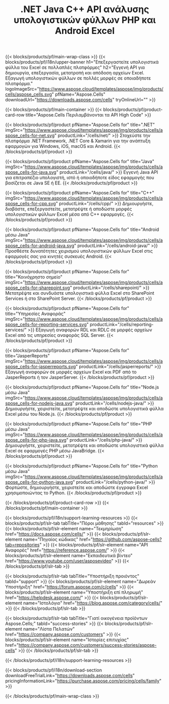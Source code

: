 ﻿---
title: .NET Java C++ API ανάλυσης υπολογιστικών φύλλων PHP και Android Excel 
weight: 10
url: /el/family
description: Βιβλιοθήκες για ανάγνωση και διαχείριση αρχείων Microsoft Excel σε .NET Java C++ εφαρμογές Android και SharePoint. Εξαγωγή φύλλων εργασίας σε SSRS και JasperReports
---
{{< blocks/products/pf/main-wrap-class >}}
{{< blocks/products/pf/i18n/upper-banner h1="Επεξεργαστείτε υπολογιστικά φύλλα του Excel σε πολλαπλές πλατφόρμες" h2="Εγγενή API για δημιουργία, επεξεργασία, μετατροπή και απόδοση αρχείων Excel. Εξαγωγή υπολογιστικών φύλλων σε πολλές μορφές σε οποιαδήποτε πλατφόρμα." logoImageSrc="https://www.aspose.cloud/templates/aspose/img/products/cells/aspose_cells.svg" pfName="Aspose.Cells" downloadUrl="https://downloads.aspose.com/cells" tryOnlineUrl="" >}}

{{< blocks/products/pf/main-container >}}
{{< blocks/products/pf/product-card-row title="Aspose.Cells Περιλαμβάνονται τα API High Code" >}}

{{< blocks/products/pf/product pfName="Aspose.Cells for" title=".NET" imgSrc="https://www.aspose.cloud/templates/aspose/img/products/cells/aspose_cells-for-net.svg" productLink="/cells/net/" >}}
Στοχεύστε την πλατφόρμα .NET Framework, .NET Core & Xamarin για την ανάπτυξη εφαρμογών για Windows, iOS, macOS και Android.
{{< /blocks/products/pf/product >}}

{{< blocks/products/pf/product pfName="Aspose.Cells for" title="Java" imgSrc="https://www.aspose.cloud/templates/aspose/img/products/cells/aspose_cells-for-java.svg" productLink="/cells/java/" >}}
Εγγενή Java API για επιτραπέζιο υπολογιστή, ιστό ή οποιοδήποτε είδος εφαρμογής που βασίζεται σε Java SE ή EE.
{{< /blocks/products/pf/product >}}

{{< blocks/products/pf/product pfName="Aspose.Cells for" title="C++" imgSrc="https://www.aspose.cloud/templates/aspose/img/products/cells/aspose_cells-for-cpp.svg" productLink="/cells/cpp/" >}}
Δημιουργήστε, διαβάστε, επεξεργαστείτε, μετατρέψτε ή αποδώστε μορφές υπολογιστικών φύλλων Excel μέσα από C++ εφαρμογές.
{{< /blocks/products/pf/product >}}

{{< blocks/products/pf/product pfName="Aspose.Cells for" title="Android μέσω Java" imgSrc="https://www.aspose.cloud/templates/aspose/img/products/cells/aspose_cells-for-android-java.svg" productLink="/cells/android-java/" >}}
Προσθέστε δυνατότητες χειρισμού υπολογιστικών φύλλων Excel στις εφαρμογές σας για κινητές συσκευές Android.
{{< /blocks/products/pf/product >}}

{{< blocks/products/pf/product pfName="Aspose.Cells for" title="Κοινόχρηστο σημείο" imgSrc="https://www.aspose.cloud/templates/aspose/img/products/cells/aspose_cells-for-sharepoint.svg" productLink="/cells/sharepoint/" >}}
Μετατρέψτε και συνδυάστε υπολογιστικά φύλλα Excel στο SharePoint Services ή στο SharePoint Server.
{{< /blocks/products/pf/product >}}

{{< blocks/products/pf/product pfName="Aspose.Cells for" title="Υπηρεσίες Αναφοράς" imgSrc="https://www.aspose.cloud/templates/aspose/img/products/cells/aspose_cells-for-reporting-services.svg" productLink="/cells/reporting-services/" >}}
Εξαγωγή αναφορών RDL και RDLC σε μορφές αρχείων Excel από τις υπηρεσίες αναφοράς SQL Server.
{{< /blocks/products/pf/product >}}

{{< blocks/products/pf/product pfName="Aspose.Cells for" title="JasperReports" imgSrc="https://www.aspose.cloud/templates/aspose/img/products/cells/aspose_cells-for-jasperreports.svg" productLink="/cells/jasperreports/" >}}
Εξαγωγή αναφορών σε μορφές αρχείων Excel και PDF από το JasperReports ή τον JasperServer.
{{< /blocks/products/pf/product >}}

{{< blocks/products/pf/product pfName="Aspose.Cells for" title="Node.js μέσω Java" imgSrc="https://www.aspose.cloud/templates/aspose/img/products/cells/aspose_cells-for-nodejs-java.svg" productLink="/cells/nodejs-java/" >}}
Δημιουργήστε, χειριστείτε, μετατρέψτε και αποδώστε υπολογιστικά φύλλα Excel μέσω του Node.js.
{{< /blocks/products/pf/product >}}

{{< blocks/products/pf/product pfName="Aspose.Cells for" title="PHP μέσω Java" imgSrc="https://www.aspose.cloud/templates/aspose/img/products/cells/aspose_cells-for-php-java.svg" productLink="/cells/php-java/" >}}
Δημιουργήστε, χειριστείτε, μετατρέψτε και αποδώστε υπολογιστικά φύλλα Excel σε εφαρμογές PHP μέσω JavaBridge.
{{< /blocks/products/pf/product >}}

{{< blocks/products/pf/product pfName="Aspose.Cells for" title="Python μέσω Java" imgSrc="https://www.aspose.cloud/templates/aspose/img/products/cells/aspose_cells-for-python-java.svg" productLink="/cells/python-java/" >}}
Φορτώστε, δημιουργήστε, χειριστείτε και αποδώστε έγγραφα Excel χρησιμοποιώντας το Python.
{{< /blocks/products/pf/product >}}

{{< /blocks/products/pf/product-card-row >}}
{{< /blocks/products/pf/main-container >}}

{{< blocks/products/pf/i18n/support-learning-resources >}}
{{< blocks/products/pf/slr-tab tabTitle="Πόροι μάθησης" tabId="resources" >}}
{{< blocks/products/pf/slr-element name="Τεκμηρίωση" href="https://docs.aspose.com/cells/" >}}
{{< blocks/products/pf/slr-element name="Πηγαίος κώδικας" href="https://github.com/aspose-cells?tab=repositories" >}}
{{< blocks/products/pf/slr-element name="API Αναφορές" href="https://reference.aspose.com/" >}}
{{< blocks/products/pf/slr-element name="Εκπαιδευτικά βίντεο" href="https://www.youtube.com/user/asposevideo" >}}
{{< /blocks/products/pf/slr-tab >}}

{{< blocks/products/pf/slr-tab tabTitle="Υποστήριξη προιόντος" tabId="support" >}}
{{< blocks/products/pf/slr-element name="Δωρεάν Υποστήριξη" href="https://forum.aspose.com/c/cells" >}}
{{< blocks/products/pf/slr-element name="Υποστήριξη επί πληρωμή" href="https://helpdesk.aspose.com/" >}}
{{< blocks/products/pf/slr-element name="Ιστολόγιο" href="https://blog.aspose.com/category/cells/" >}}
{{< /blocks/products/pf/slr-tab >}}

{{< blocks/products/pf/slr-tab tabTitle="Γιατί οικογένεια προϊόντων Aspose.Cells;" tabId="success-stories" >}}
{{< blocks/products/pf/slr-element name="Λίστα Πελατών" href="https://company.aspose.com/customers" >}}
{{< blocks/products/pf/slr-element name="Ιστορίες επιτυχίας" href="https://company.aspose.com/customers/success-stories/aspose-cells" >}}
{{< /blocks/products/pf/slr-tab >}}

{{< /blocks/products/pf/i18n/support-learning-resources >}}

{{< blocks/products/pf/i18n/download-section downloadFreeTrialLink="https://downloads.aspose.com/cells" pricingInformationLink="https://purchase.aspose.com/pricing/cells/family" >}}

{{< /blocks/products/pf/main-wrap-class >}}